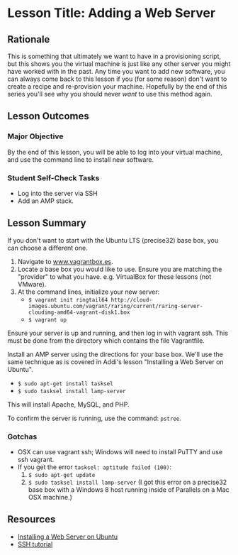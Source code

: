 # Lesson Title: Adding a Web Server

## Rationale

This is something that ultimately we want to have in a provisioning script, but this shows you the virtual machine is just like any other server you might have worked with in the past. Any time you want to add new software, you can always come back to this lesson if you (for some reason) don't want to create a recipe and re-provision your machine. Hopefully by the end of this series you'll see why you should never *want* to use this method again.

## Lesson Outcomes

### Major Objective

By the end of this lesson, you will be able to log into your virtual machine, and use the command line to install new software.

### Student Self-Check Tasks

- Log into the server via SSH
- Add an AMP stack.

## Lesson Summary

If you don't want to start with the Ubuntu LTS (precise32) base box, you can choose a different one.

1. Navigate to www.vagrantbox.es.
2. Locate a base box you would like to use. Ensure you are matching the "provider" to what you have. e.g. VirtualBox for these lessons (not VMware).
3. At the command lines, initialize your new server:
   - `$ vagrant init ringtail64 http://cloud-images.ubuntu.com/vagrant/raring/current/raring-server-cloudimg-amd64-vagrant-disk1.box`
   - `$ vagrant up`

Ensure your server is up and running, and then log in with vagrant ssh. This must be done from the directory which contains the file Vagrantfile.

Install an AMP server using the directions for your base box. We'll use the same technique as is covered in Addi's lesson "Installing a Web Server on Ubuntu".

- `$ sudo apt-get install tasksel`
- `$ sudo tasksel install lamp-server`

This will install Apache, MySQL, and PHP.

To confirm the server is running, use the command: `pstree`.

### Gotchas

- OSX can use vagrant ssh; Windows will need to install PuTTY and use ssh vagrant.
- If you get the error `tasksel: aptitude failed (100)`:
  1. `$ sudo apt-get update`
  2. `$ sudo tasksel install lamp-server` 
(I got this error on a precise32 base box with a Windows 8 host running inside of Parallels on a Mac OSX machine.)

## Resources

- [Installing a Web Server on Ubuntu](http://drupalize.me/videos/installing-web-server-ubuntu)
- [SSH tutorial](../extras-02-windows-ssh/README.md)
